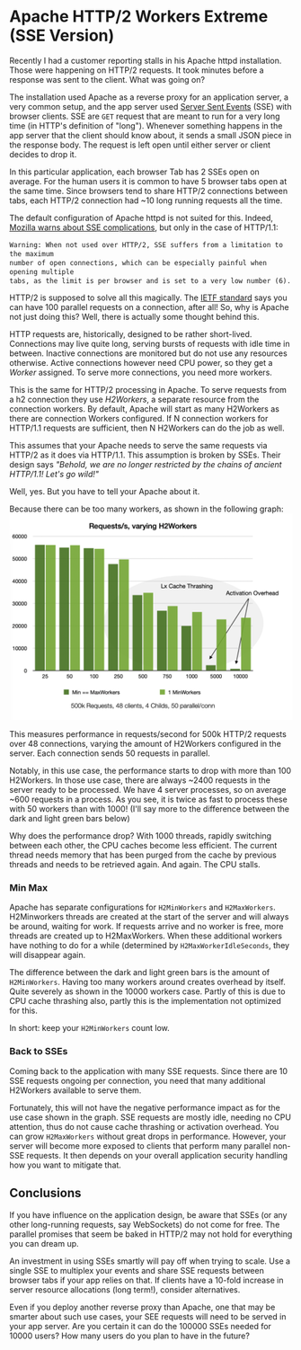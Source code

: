 # Apache HTTP/2 Workers Extreme (SSE Version)

Recently I had a customer reporting stalls in his Apache httpd installation. Those were
happening on HTTP/2 requests. It took minutes before a response was sent to the client. 
What was going on?

The installation used Apache as a reverse proxy for an application server, a very common setup,
and the app server used [Server Sent Events](https://developer.mozilla.org/en-US/docs/Web/API/Server-sent_events) (SSE) with browser clients. SSE are `GET` request that are meant to run for a very long time (in HTTP's definition of "long"). Whenever something happens in the app server that the client should know about, it sends a small JSON piece in the response body. The request is left open until either server or client decides to drop it.

In this particular application, each browser Tab has 2 SSEs open on average. For the human users it is common to have 5 browser tabs open at the same time. Since browsers tend to share HTTP/2 connections between tabs, each HTTP/2 connection had ~10 long running requests all the time.

The default configuration of Apache httpd is not suited for this. Indeed, [Mozilla warns about SSE complications](https://developer.mozilla.org/en-US/docs/Web/API/Server-sent_events/Using_server-sent_events), but only in the case of HTTP/1.1:

```
Warning: When not used over HTTP/2, SSE suffers from a limitation to the maximum 
number of open connections, which can be especially painful when opening multiple 
tabs, as the limit is per browser and is set to a very low number (6). 
```

HTTP/2 is supposed to solve all this magically. The [IETF standard](https://www.rfc-editor.org/rfc/rfc9113.html) says 
you can have 100 parallel requests on a connection, after all! So, why is Apache not just doing this? Well, there is actually some thought behind this.

HTTP requests are, historically, designed to be rather short-lived. Connections may live quite long, serving bursts of requests with idle time in between. Inactive connections are monitored but do not use any resources otherwise. Active connections however need CPU power, so they get a *Worker* assigned. To serve more connections, you need more workers.

This is the same for HTTP/2 processing in Apache. To serve requests from a h2 connection they use *H2Workers*, a separate resource from the connection workers. By default, Apache will start as many H2Workers as there are connection Workers configured. If N connection workers for HTTP/1.1 requests are sufficient, then N H2Workers can do the job as well.

This assumes that your Apache needs to serve the same requests via HTTP/2 as it does via HTTP/1.1. This assumption is broken by SSEs. Their design says *"Behold, we are no longer restricted by the chains of ancient HTTP/1.1! Let's go wild!"*

Well, yes. But you have to tell your Apache about it.

Because there can be too many workers, as shown in the following graph:
![HTTP/2 Workers Performance Impact](images/h2-workers-extreme.png)

This measures performance in requests/second for 500k HTTP/2 requests over 48 connections, varying the amount of H2Workers configured in the server. Each connection sends 50 requests in parallel.

Notably, in this use case, the performance starts to drop with more than 100 H2Workers. In those use case, there are always ~2400 requests in the server ready to be processed. We have 4 server processes, so on average ~600 requests in a process. As you see, it is twice as fast to process these with 50 workers than with 1000! (I'll say more to the difference between the dark and light green bars below)

Why does the performance drop? With 1000 threads, rapidly switching between each other, the CPU caches become less efficient. The current thread needs memory that has been purged from the cache by previous threads and needs to be retrieved again. And again. The CPU stalls.

### Min Max

Apache has separate configurations for `H2MinWorkers` and `H2MaxWorkers`. H2Minworkers threads are created at the start of the server and will always be around, waiting for work. If requests arrive and no worker is free, more threads are created up to H2MaxWorkers. When these additional workers have nothing to do for a while (determined by `H2MaxWorkerIdleSeconds`, they will disappear again.

The difference between the dark and light green bars is the amount of `H2MinWorkers`. Having too many workers around creates overhead by itself. Quite severely as shown in the 10000 workers case. Partly of this is due to CPU cache thrashing also, partly this is the implementation not optimized for this.

In short: keep your `H2MinWorkers` count low.

### Back to SSEs

Coming back to the application with many SSE requests. Since there are 10 SSE requests ongoing per connection, you need that many additional H2Workers available to serve them. 

Fortunately, this will not have the negative performance impact as for the use case shown in the graph. SSE requests are mostly idle, needing no CPU attention, thus do not cause cache thrashing or activation overhead. You can grow `H2MaxWorkers` without great drops in performance. However, your server will become more exposed to clients that perform many parallel non-SSE requests. It then depends on your overall application security handling how you want to mitigate that.

## Conclusions

If you have influence on the application design, be aware that SSEs (or any other long-running requests, say WebSockets) do not come for free. The parallel promises that seem be baked in HTTP/2 may not hold for everything you can dream up.

An investment in using SSEs smartly will pay off when trying to scale. Use a single SSE to multiplex your events and share SSE requests between browser tabs if your app relies on that. If clients have a 10-fold increase in server resource allocations (long term!), consider alternatives.

Even if you deploy another reverse proxy than Apache, one that may be smarter about such use cases, your SEE requests will need to be served in your app server. Are you certain it can do the 100000 SSEs needed for 10000 users? How many users do you plan to have in the future?